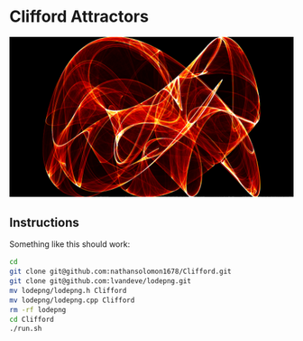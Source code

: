 # Clifford Attractors
![](image.png)

## Instructions
Something like this should work:
```bash
cd
git clone git@github.com:nathansolomon1678/Clifford.git
git clone git@github.com:lvandeve/lodepng.git
mv lodepng/lodepng.h Clifford
mv lodepng/lodepng.cpp Clifford
rm -rf lodepng
cd Clifford
./run.sh
```
